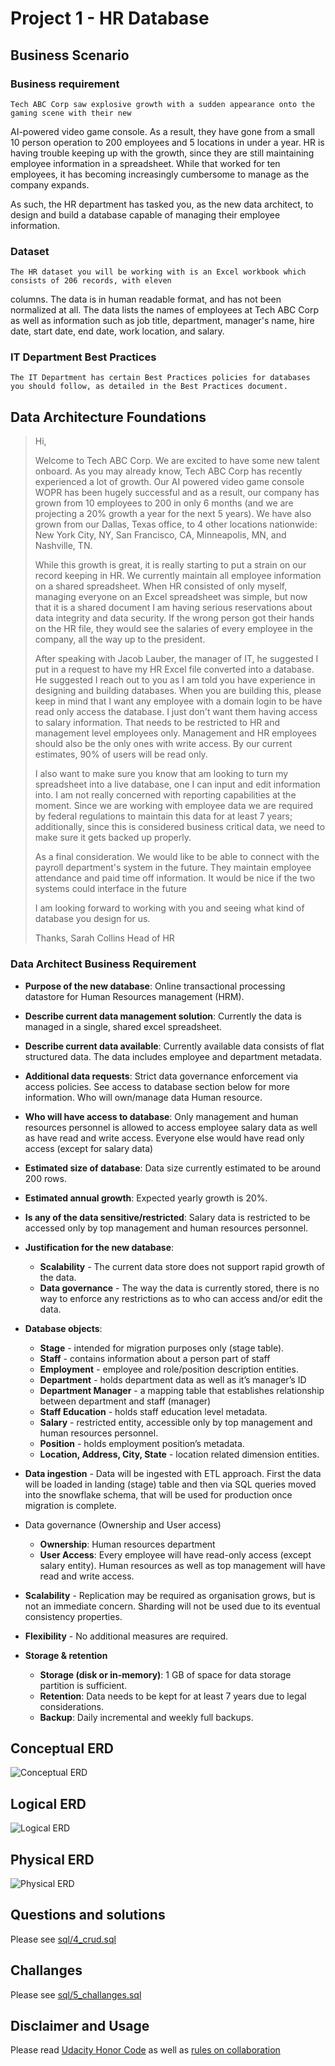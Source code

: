 # Project 1 - HR Database

## Business Scenario

### Business requirement

    Tech ABC Corp saw explosive growth with a sudden appearance onto the gaming scene with their new
AI-powered video game console. As a result, they have gone from a small 10 person operation to 200
employees and 5 locations in under a year. HR is having trouble keeping up with the growth, since they are
still maintaining employee information in a spreadsheet. While that worked for ten employees, it has
becoming increasingly cumbersome to manage as the company expands.

As such, the HR department has tasked you, as the new data architect, to design and build a database
capable of managing their employee information.

### Dataset

    The HR dataset you will be working with is an Excel workbook which consists of 206 records, with eleven
columns. The data is in human readable format, and has not been normalized at all. The data lists the
names of employees at Tech ABC Corp as well as information such as job title, department, manager's name,
hire date, start date, end date, work location, and salary.

### IT Department Best Practices

    The IT Department has certain Best Practices policies for databases you should follow, as detailed in the Best Practices document.

## Data Architecture Foundations

> Hi,
> 
> Welcome to Tech ABC Corp. We are excited to have some new talent onboard. As you may already know, Tech ABC Corp has recently experienced a lot of growth. Our AI powered video game console WOPR has been hugely successful and as a result, our company has grown from 10 employees to 200 in only 6 months (and we are projecting a 20% growth a year for the next 5 years). We have also grown from our Dallas, Texas office, to 4 other locations nationwide: New York City, NY, San Francisco, CA, Minneapolis, MN, and Nashville, TN.
>
> While this growth is great, it is really starting to put a strain on our record keeping in HR. We currently maintain all employee information on a shared spreadsheet. When HR consisted of only myself, managing everyone on an Excel spreadsheet was simple, but now that it is a shared document I am having serious reservations about data integrity and data security. If the wrong person got their hands on the HR file, they would see the salaries of every employee in the company, all the way up to the president.
>
> After speaking with Jacob Lauber, the manager of IT, he suggested I put in a request to have my HR Excel file converted into a database. He suggested I reach out to you as I am told you have experience in designing and building databases. When you are building this, please keep in mind that I want any employee with a domain login to be have read only access the database. I just don't want them having access to salary information. That needs to be restricted to HR and management level employees only. Management and HR employees should also be the only ones with write access. By our current estimates, 90% of users will be read only.
>
> I also want to make sure you know that am looking to turn my spreadsheet into a live database, one I can input and edit information into. I am not really concerned with reporting capabilities at the moment. Since we are working with employee data we are required by federal regulations to maintain this data for at least 7 years; additionally, since this is considered business critical data, we need to make sure it gets backed up properly.
>
> As a final consideration. We would like to be able to connect with the payroll department's system in the future. They maintain employee attendance and paid time off information. It would be nice if the two systems could interface in the future
>
> I am looking forward to working with you and seeing what kind of database you design for us.
>
> Thanks,
> Sarah Collins
> Head of HR


### Data Architect Business Requirement

- **Purpose of the new database**: Online transactional processing datastore for Human Resources management (HRM).
- **Describe current data management solution**: Currently the data is managed in a single, shared excel spreadsheet.
- **Describe current data available**: Currently available data consists of flat structured data. The data includes employee and department metadata.
- **Additional data requests**: Strict data governance enforcement via access policies. See access to database section below for more information.
Who will own/manage data
Human resource.
- **Who will have access to database**: Only management and human resources personnel is allowed to access employee salary data as well as have read and write access. Everyone else would have read only access (except for salary data)
- **Estimated size of database**: Data size currently estimated to be around 200 rows.
- **Estimated annual growth**: Expected yearly growth is 20%.
- **Is any of the data sensitive/restricted**: Salary data is restricted to be accessed only by top management and human resources personnel.
- **Justification for the new database**:
  - **Scalability** - The current data store does not support rapid growth of the data.
  - **Data governance** - The way the data is currently stored, there is no way to enforce any restrictions as to who can access and/or edit the data.
- **Database objects**:
  - **Stage** - intended for migration purposes only (stage table).
  - **Staff** - contains information about a person part of staff
  - **Employment** - employee and role/position description entities.
  - **Department** - holds department data as well as it’s manager’s ID
  - **Department Manager** - a mapping table that establishes relationship between department and staff (manager)
  - **Staff Education** - holds staff education level metadata.
  - **Salary** - restricted entity, accessible only by top management and human resources personnel.
  - **Position** - holds employment position’s metadata.
  - **Location, Address, City, State** - location related dimension entities.

- **Data ingestion** - Data will be ingested with ETL approach. First the data will be loaded in landing (stage) table and then via SQL queries moved into the snowflake schema, that will be used for production once migration is complete.

- Data governance (Ownership and User access)
  - **Ownership**: Human resources department
  - **User Access**: Every employee will have read-only access (except salary entity). Human resources as well as top management will have read and write access.

- **Scalability** - Replication may be required as organisation grows, but is not an immediate concern. Sharding will not be used due to its eventual consistency properties.
- **Flexibility** - No additional measures are required.
- **Storage & retention**
  - **Storage (disk or in-memory)**: 1 GB of space for data storage partition is sufficient.
  - **Retention**: Data needs to be kept for at least 7 years due to legal considerations.
  - **Backup**: Daily incremental and weekly full backups.

## Conceptual ERD

![Conceptual ERD]("img/../img/conceptual_erd.png?raw=true")

## Logical ERD

![Logical ERD]("img/../img/logical_erd.png?raw=true")

## Physical ERD

![Physical ERD]("img/../img/physical_erd.png?raw=true")

## Questions and solutions

Please see [sql/4_crud.sql]("sql/4_crud.sql")

## Challanges

Please see [sql/5_challanges.sql]("sql/5_challanges.sql")

## Disclaimer and Usage

Please read [Udacity Honor Code](https://udacity.zendesk.com/hc/en-us/articles/210667103-What-is-the-Udacity-Honor-Code-) as well as [rules on collaboration](https://udacity.zendesk.com/hc/en-us/articles/207694806-What-are-the-rules-on-collaboration-)